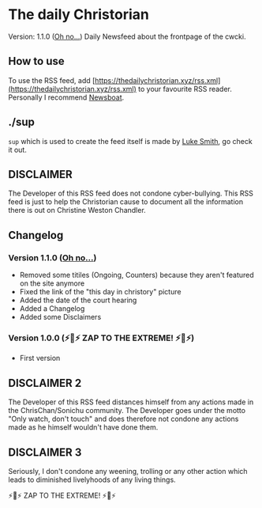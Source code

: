 # The daily Christorian
Version: 1.1.0 ([Oh no...](https://www.youtube.com/watch?v=fg3x_v-645U)) 
Daily Newsfeed about the frontpage of the cwcki.

## How to use
To use the RSS feed, add [https://thedailychristorian.xyz/rss.xml](https://thedailychristorian.xyz/rss.xml) to your favourite RSS reader. Personally I recommend [Newsboat](https://newsboat.org/). 

## ./sup
```sup``` which is used to create the feed itself is made by [Luke Smith](https://github.com/LukeSmithxyz/lb), go check it out.
## DISCLAIMER
The Developer of this RSS feed does not condone cyber-bullying. This RSS feed is just to help the Christorian cause to document all the information there is out on Christine Weston Chandler.

## Changelog
### Version 1.1.0 ([Oh no...](https://www.youtube.com/watch?v=fg3x_v-645U))
- Removed some titiles (Ongoing, Counters) because they aren't featured on the site anymore
- Fixed the link of the "this day in christory" picture
- Added the date of the court hearing
- Added a Changelog
- Added some Disclaimers

### Version 1.0.0 (&#9889;&#128153;&#9889; ZAP TO THE EXTREME! &#9889;&#128153;&#9889;)
- First version

## DISCLAIMER 2
The Developer of this RSS feed distances himself from any actions made in the ChrisChan/Sonichu community. The Developer goes under the motto "Only watch, don't touch" and does therefore not condone any actions made as he himself wouldn't have done them.

## DISCLAIMER 3
Seriously, I don't condone any weening, trolling or any other action which leads to diminished livelyhoods of any living things.

&#9889;&#128153;&#9889; ZAP TO THE EXTREME! &#9889;&#128153;&#9889;
